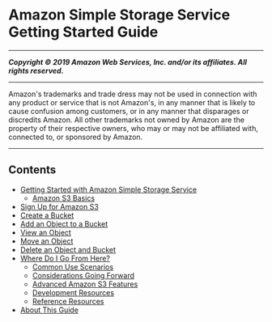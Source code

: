 # Amazon Simple Storage Service Getting Started Guide

-----
*****Copyright &copy; 2019 Amazon Web Services, Inc. and/or its affiliates. All rights reserved.*****

-----
Amazon's trademarks and trade dress may not be used in 
     connection with any product or service that is not Amazon's, 
     in any manner that is likely to cause confusion among customers, 
     or in any manner that disparages or discredits Amazon. All other 
     trademarks not owned by Amazon are the property of their respective
     owners, who may or may not be affiliated with, connected to, or 
     sponsored by Amazon.

-----
## Contents
+ [Getting Started with Amazon Simple Storage Service](GetStartedWithS3.md)
   + [Amazon S3 Basics](AmazonS3Basics.md)
+ [Sign Up for Amazon S3](SigningUpforS3.md)
+ [Create a Bucket](CreatingABucket.md)
+ [Add an Object to a Bucket](PuttingAnObjectInABucket.md)
+ [View an Object](OpeningAnObject.md)
+ [Move an Object](CopyingAnObject.md)
+ [Delete an Object and Bucket](DeletingAnObjectandBucket.md)
+ [Where Do I Go From Here?](ImplementingS3.md)
   + [Common Use Scenarios](S3-gsg-CommonUseScenarios.md)
   + [Considerations Going Forward](s3-gsg-ConsiderationsGoingForward.md)
   + [Advanced Amazon S3 Features](S3-gsg-AdvancedAmazonS3Features.md)
   + [Development Resources](S3-gsg-DevelopmentResources.md)
   + [Reference Resources](S3-gsg-ReferenceResources.md)
+ [About This Guide](AboutThisGuide.md)